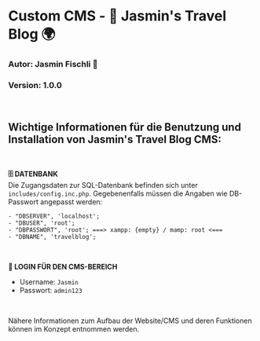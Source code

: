 # Custom CMS - 🚁 Jasmin's Travel Blog 🌍

### Autor: Jasmin Fischli 🌈
### Version: 1.0.0
<br>

## Wichtige Informationen für die Benutzung und Installation von Jasmin's Travel Blog CMS: 
<br>

**🗄 DATENBANK**
<br>
Die Zugangsdaten zur SQL-Datenbank befinden sich unter `includes/config.inc.php`. Gegebenenfalls müssen die Angaben wie DB-Passwort angepasst werden:
```
- "DBSERVER", 'localhost';
- "DBUSER", 'root';
- "DBPASSWORT", 'root'; ===> xampp: {empty} / mamp: root <===
- "DBNAME", 'travelblog';
```

<br>

**🔐 LOGIN FÜR DEN CMS-BEREICH** 
- Username: `Jasmin`
- Passwort: `admin123`

<br>

Nähere Informationen zum Aufbau der Website/CMS und deren Funktionen können im Konzept entnommen werden. 